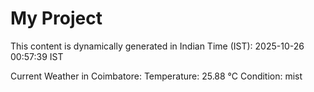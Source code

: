 # My Project

This content is dynamically generated in Indian Time (IST): 2025-10-26 00:57:39 IST


Current Weather in Coimbatore:
Temperature: 25.88 °C
Condition: mist
